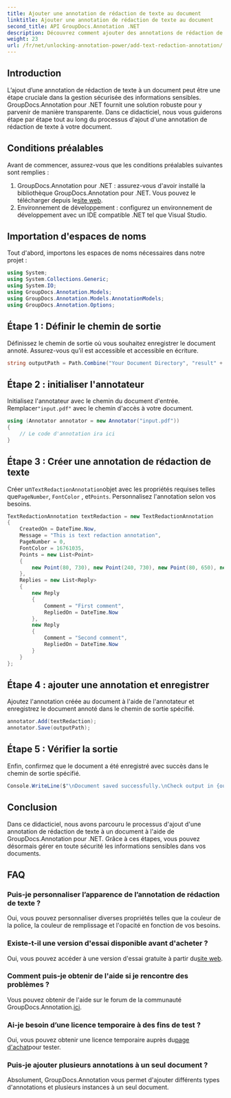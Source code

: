```yaml
---
title: Ajouter une annotation de rédaction de texte au document
linktitle: Ajouter une annotation de rédaction de texte au document
second_title: API GroupDocs.Annotation .NET
description: Découvrez comment ajouter des annotations de rédaction de texte aux documents PDF à l'aide de GroupDocs.Annotation pour .NET. Protégez les informations sensibles sans effort.
weight: 23
url: /fr/net/unlocking-annotation-power/add-text-redaction-annotation/
---
```

## Introduction
L’ajout d’une annotation de rédaction de texte à un document peut être une étape cruciale dans la gestion sécurisée des informations sensibles. GroupDocs.Annotation pour .NET fournit une solution robuste pour y parvenir de manière transparente. Dans ce didacticiel, nous vous guiderons étape par étape tout au long du processus d'ajout d'une annotation de rédaction de texte à votre document.
## Conditions préalables
Avant de commencer, assurez-vous que les conditions préalables suivantes sont remplies :
1.  GroupDocs.Annotation pour .NET : assurez-vous d'avoir installé la bibliothèque GroupDocs.Annotation pour .NET. Vous pouvez le télécharger depuis le[site web](https://releases.groupdocs.com/annotation/net/).
2. Environnement de développement : configurez un environnement de développement avec un IDE compatible .NET tel que Visual Studio.

## Importation d'espaces de noms
Tout d'abord, importons les espaces de noms nécessaires dans notre projet :
```csharp
using System;
using System.Collections.Generic;
using System.IO;
using GroupDocs.Annotation.Models;
using GroupDocs.Annotation.Models.AnnotationModels;
using GroupDocs.Annotation.Options;
```
## Étape 1 : Définir le chemin de sortie
Définissez le chemin de sortie où vous souhaitez enregistrer le document annoté. Assurez-vous qu’il est accessible et accessible en écriture.
```csharp
string outputPath = Path.Combine("Your Document Directory", "result" + Path.GetExtension("input.pdf"));
```
## Étape 2 : initialiser l'annotateur
 Initialisez l'annotateur avec le chemin du document d'entrée. Remplacer`"input.pdf"` avec le chemin d'accès à votre document.
```csharp
using (Annotator annotator = new Annotator("input.pdf"))
{
    // Le code d'annotation ira ici
}
```
## Étape 3 : Créer une annotation de rédaction de texte
 Créer un`TextRedactionAnnotation`objet avec les propriétés requises telles que`PageNumber`, `FontColor` , et`Points`. Personnalisez l'annotation selon vos besoins.
```csharp
TextRedactionAnnotation textRedaction = new TextRedactionAnnotation
{
    CreatedOn = DateTime.Now,
    Message = "This is text redaction annotation",
    PageNumber = 0,
    FontColor = 16761035,
    Points = new List<Point>
    {
        new Point(80, 730), new Point(240, 730), new Point(80, 650), new Point(240, 650)
    },
    Replies = new List<Reply>
    {
        new Reply
        {
            Comment = "First comment",
            RepliedOn = DateTime.Now
        },
        new Reply
        {
            Comment = "Second comment",
            RepliedOn = DateTime.Now
        }
    }
};
```
## Étape 4 : ajouter une annotation et enregistrer
Ajoutez l'annotation créée au document à l'aide de l'annotateur et enregistrez le document annoté dans le chemin de sortie spécifié.
```csharp
annotator.Add(textRedaction);
annotator.Save(outputPath);
```
## Étape 5 : Vérifier la sortie
Enfin, confirmez que le document a été enregistré avec succès dans le chemin de sortie spécifié.
```csharp
Console.WriteLine($"\nDocument saved successfully.\nCheck output in {outputPath}.");
```

## Conclusion
Dans ce didacticiel, nous avons parcouru le processus d'ajout d'une annotation de rédaction de texte à un document à l'aide de GroupDocs.Annotation pour .NET. Grâce à ces étapes, vous pouvez désormais gérer en toute sécurité les informations sensibles dans vos documents.
## FAQ
### Puis-je personnaliser l’apparence de l’annotation de rédaction de texte ?
Oui, vous pouvez personnaliser diverses propriétés telles que la couleur de la police, la couleur de remplissage et l'opacité en fonction de vos besoins.
### Existe-t-il une version d'essai disponible avant d'acheter ?
 Oui, vous pouvez accéder à une version d'essai gratuite à partir du[site web](https://releases.groupdocs.com/).
### Comment puis-je obtenir de l'aide si je rencontre des problèmes ?
 Vous pouvez obtenir de l'aide sur le forum de la communauté GroupDocs.Annotation.[ici](https://forum.groupdocs.com/c/annotation/10).
### Ai-je besoin d’une licence temporaire à des fins de test ?
 Oui, vous pouvez obtenir une licence temporaire auprès du[page d'achat](https://purchase.groupdocs.com/temporary-license/)pour tester.
### Puis-je ajouter plusieurs annotations à un seul document ?
Absolument, GroupDocs.Annotation vous permet d'ajouter différents types d'annotations et plusieurs instances à un seul document.